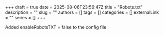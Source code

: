 +++ 
draft = true
date = 2025-08-06T23:56:47Z
title = "Robots.txt"
description = ""
slug = ""
authors = []
tags = []
categories = []
externalLink = ""
series = []
+++

Added enableRobotsTXT = false to the config file

